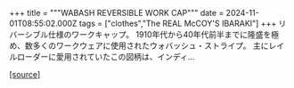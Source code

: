 +++
title = """WABASH REVERSIBLE WORK CAP"""
date = 2024-11-01T08:55:02.000Z
tags = ["clothes","The REAL McCOY'S IBARAKI"]
+++
リバーシブル仕様のワークキャップ。 1910年代から40年代前半までに隆盛を極め、数多くのワークウェアに使用されたウォバッシュ・ストライプ。 主にレイルローダーに愛用されていたこの図柄は、インディ...

[[source]](https://the-realmccoys.ocnk.net/product/1443)
